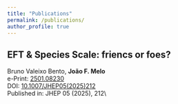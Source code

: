 ```yaml
---
title: "Publications"
permalink: /publications/
author_profile: true
---
```


## EFT & Species Scale: friencs or foes?

Bruno Valeixo Bento, **João F. Melo**\
e-Print: [2501.08230](https://arxiv.org/abs/2501.08230)\
DOI: [10.1007/JHEP05(2025)212](https://doi.org/10.1007/JHEP05(2025)212)\
Published in: JHEP 05 (2025), 212\
